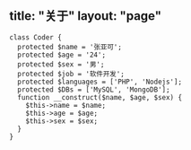 title: "关于"
layout: "page"
---


    class Coder {
      protected $name = '张亚可';
      protected $age = '24';
      protected $sex = '男';
      protected $job = '软件开发';
      protected $languages = ['PHP', 'Nodejs'];
      protected $DBs = ['MySQL', 'MongoDB'];
      function __construct($name, $age, $sex) {
        $this->name = $name;
        $this->age = $age;
        $this->sex = $sex;
      }
    }


<script>
  var x, y, a;
for (y = 1.5; y > -1.5; y -= 0.1) {
    var str = '';
    for (x = -1.5; x < 1.5; x += 0.05) {
        a = x * x + y * y - 1;
        str += (a * a * a - x * x * y * y * y <= 0.0 ? '*' : ' ');
    }
    console.log(str);
}
</script>